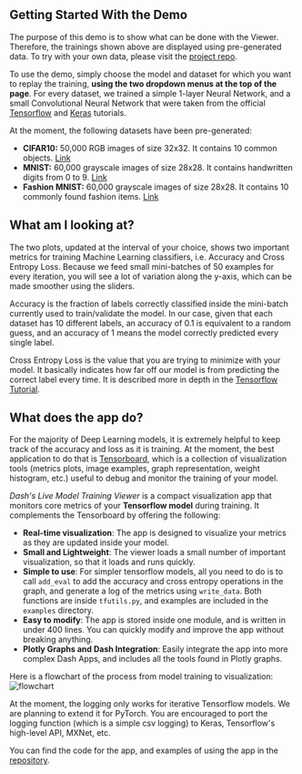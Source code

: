 ## Getting Started With the Demo

The purpose of this demo is to show what can be done with the Viewer. Therefore, the trainings shown above are displayed using pre-generated data. To try with your own data, please visit the [project repo](https://github.com/plotly/dash-sample-apps/tree/master/apps/dash-live-model-training).

To use the demo, simply choose the model and dataset for which you want to replay the training, **using the two dropdown menus at the top of the page**. For every dataset, we trained a simple 1-layer Neural Network, and a small Convolutional Neural Network that were taken from the official [Tensorflow](https://www.tensorflow.org/tutorials/layers) and [Keras](https://github.com/keras-team/keras/blob/master/examples/cifar10_cnn.py) tutorials.

At the moment, the following datasets have been pre-generated:

- **CIFAR10:** 50,000 RGB images of size 32x32. It contains 10 common objects. [Link](https://www.cs.toronto.edu/~kriz/cifar.html)
- **MNIST:** 60,000 grayscale images of size 28x28. It contains handwritten digits from 0 to 9. [Link](http://yann.lecun.com/exdb/mnist/)
- **Fashion MNIST:** 60,000 grayscale images of size 28x28. It contains 10 commonly found fashion items. [Link](https://github.com/zalandoresearch/fashion-mnist)

## What am I looking at?

The two plots, updated at the interval of your choice, shows two important metrics for training Machine Learning classifiers, i.e. Accuracy and Cross Entropy Loss. Because we feed small mini-batches of 50 examples for every iteration, you will see a lot of variation along the y-axis, which can be made smoother using the sliders.

Accuracy is the fraction of labels correctly classified inside the mini-batch currently used to train/validate the model. In our case, given that each dataset has 10 different labels, an accuracy of 0.1 is equivalent to a random guess, and an accuracy of 1 means the model correctly predicted every single label.

Cross Entropy Loss is the value that you are trying to minimize with your model. It basically indicates how far off our model is from predicting the correct label every time. It is described more in depth in the [Tensorflow Tutorial](https://www.tensorflow.org/versions/r1.0/get_started/mnist/beginners#training).

## What does the app do?

For the majority of Deep Learning models, it is extremely helpful to keep track of the accuracy and loss as it is training. At the moment, the best application to do that is [Tensorboard](https://www.tensorflow.org/programmers_guide/summaries_and_tensorboard), which is a collection of visualization tools (metrics plots, image examples, graph representation, weight histogram, etc.) useful to debug and monitor the training of your model.

_Dash's Live Model Training Viewer_ is a compact visualization app that monitors core metrics of your **Tensorflow model** during training. It complements the Tensorboard by offering the following:

- **Real-time visualization**: The app is designed to visualize your metrics as they are updated inside your model.
- **Small and Lightweight**: The viewer loads a small number of important visualization, so that it loads and runs quickly.
- **Simple to use**: For simpler tensorflow models, all you need to do is to call `add_eval` to add the accuracy and cross entropy operations in the graph, and generate a log of the metrics using `write_data`. Both functions are inside `tfutils.py`, and examples are included in the `examples` directory.
- **Easy to modify**: The app is stored inside one module, and is written in under 400 lines. You can quickly modify and improve the app without breaking anything.
- **Plotly Graphs and Dash Integration**: Easily integrate the app into more complex Dash Apps, and includes all the tools found in Plotly graphs.

Here is a flowchart of the process from model training to visualization:
![flowchart](https://raw.githubusercontent.com/plotly/dash-live-model-training/master/images/flowchart.png)

At the moment, the logging only works for iterative Tensorflow models. We are planning to extend it for PyTorch. You are encouraged to port the logging function (which is a simple csv logging) to Keras, Tensorflow's high-level API, MXNet, etc.

You can find the code for the app, and examples of using the app in the [repository](https://github.com/plotly/dash-sample-apps).
